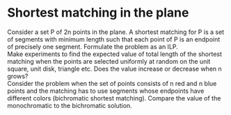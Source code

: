 # Shortest matching in the plane
Consider a set P of 2n points in the plane. A shortest matching for P is a set of segments with
minimum length such that each point of P is an endpoint of precisely one segment. Formulate
the problem as an ILP.\
Make experiments to find the expected value of total length of the shortest matching when the points 
are selected uniformly at random on the unit square, unit disk, triangle etc. Does the value 
increase or decrease when n grows?\
Consider the problem when the set of points consists of n red and n blue points and the matching has to use segments whose endpoints have different colors (bichromatic shortest matching). Compare the value of the monochromatic to the bichromatic solution.